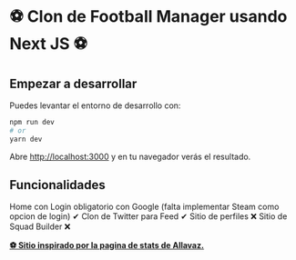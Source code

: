 # ⚽ Clon de Football Manager usando Next JS ⚽

## Empezar a desarrollar

Puedes levantar el entorno de desarrollo con:

```bash
npm run dev
# or
yarn dev
```

Abre [http://localhost:3000](http://localhost:3000) y en tu navegador verás el resultado.

## Funcionalidades

Home con Login obligatorio con Google (falta implementar Steam como opcion de login)️ ✔
Clon de Twitter para Feed ✔
Sitio de perfiles ❌
Sitio de Squad Builder ❌

**[⚽ Sitio inspirado por la pagina de stats de Allavaz.](https://github.com/Allavaz/iossa-stats/blob/master/README.md)**
